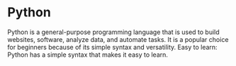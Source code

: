 # Python
Python is a general-purpose programming language that is used to build websites, software, analyze data, and automate tasks. It is a popular choice for beginners because of its simple syntax and versatility.   Easy to learn: Python has a simple syntax that makes it easy to learn.  
